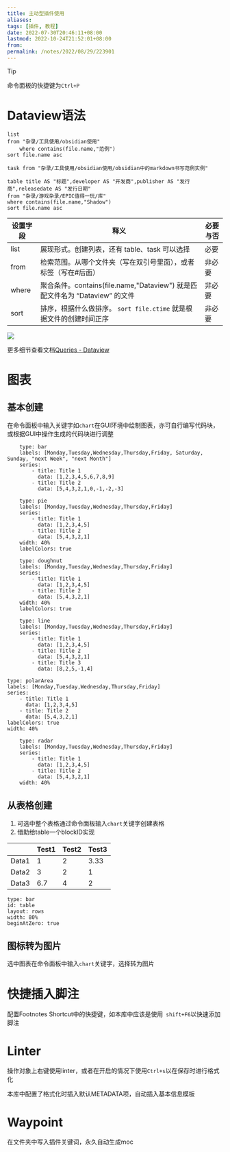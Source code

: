 ```yaml
---
title: 主动型插件使用
aliases: 
tags: [插件, 教程]
date: 2022-07-30T20:46:11+08:00
lastmod: 2022-10-24T21:52:01+08:00
from: 
permalink: /notes/2022/08/29/223901
---
```

> [!tip]  
> 命令面板的快捷键为`Ctrl+P`

# Dataview语法

```dataview
list 
from "杂录/工具使用/obsidian使用"
	where contains(file.name,"范例")
sort file.name asc
```
```dataview
task from "杂录/工具使用/obsidian使用/obsidian中的markdown书写范例实例"
```

```dataview
table title AS "标题",developer AS "开发商",publisher AS "发行商",releasedate AS "发行日期"
from "杂录/游戏杂录/EPIC值得一玩/库"
where contains(file.name,"Shadow")
sort file.name asc
```

| 设置字段 | 释义                                                                        | 必要与否 |
| -------- | --------------------------------------------------------------------------- | -------- |
| list     | 展现形式。创建列表，还有 table、task 可以选择                               | 必要     |
| from     | 检索范围。从哪个文件夹（写在双引号里面），或者标签（写在#后面）             | 非必要   |
| where    | 聚合条件。contains(file.name,"Dataview") 就是匹配文件名为 “Dataview” 的文件 | 非必要   |
| sort     | 排序，根据什么做排序。 `sort file.ctime` 就是根据文件的创建时间正序         | 非必要   |
  
![](https://res.cloudinary.com/dbbz8b3ce/image/upload/v1658930646/obsidian/jzxxnedbwdtxbi1istbo.png)

更多细节查看文档[Queries - Dataview](https://blacksmithgu.github.io/obsidian-dataview/query/queries/#where)

# 图表

## 基本创建

在命令面板中输入关键字如`chart`在GUI环境中绘制图表，亦可自行编写代码块，或根据GUI中操作生成的代码块进行调整

```chart
    type: bar
    labels: [Monday,Tuesday,Wednesday,Thursday,Friday, Saturday, Sunday, "next Week", "next Month"]
    series:
        - title: Title 1
          data: [1,2,3,4,5,6,7,8,9]
        - title: Title 2
          data: [5,4,3,2,1,0,-1,-2,-3]
```

```chart
    type: pie
    labels: [Monday,Tuesday,Wednesday,Thursday,Friday]
    series:
        - title: Title 1
          data: [1,2,3,4,5]
        - title: Title 2
          data: [5,4,3,2,1]
    width: 40%
    labelColors: true
```

```chart
    type: doughnut
    labels: [Monday,Tuesday,Wednesday,Thursday,Friday]
    series:
        - title: Title 1
          data: [1,2,3,4,5]
        - title: Title 2
          data: [5,4,3,2,1]
    width: 40%
    labelColors: true
```

```chart
    type: line
    labels: [Monday,Tuesday,Wednesday,Thursday,Friday]
    series:
        - title: Title 1
          data: [1,2,3,4,5]
        - title: Title 2
          data: [5,4,3,2,1]
        - title: Title 3
          data: [8,2,5,-1,4]
```

```chart
type: polarArea
labels: [Monday,Tuesday,Wednesday,Thursday,Friday]
series:
    - title: Title 1
      data: [1,2,3,4,5]
    - title: Title 2
      data: [5,4,3,2,1]
labelColors: true
width: 40%
```

```chart
    type: radar
    labels: [Monday,Tuesday,Wednesday,Thursday,Friday]
    series:
        - title: Title 1
          data: [1,2,3,4,5]
        - title: Title 2
          data: [5,4,3,2,1]
    width: 40%
```

## 从表格创建

1. 可选中整个表格通过命令面板输入`chart`关键字创建表格
2. 借助给table一个blockID实现

|       | Test1 | Test2 | Test3 |
| ----- | ----- | ----- | ----- |
| Data1 | 1     | 2     | 3.33  |
| Data2 | 3     | 2     | 1     |
| Data3 | 6.7   | 4     | 2     |^table


```chart
type: bar
id: table
layout: rows
width: 80%
beginAtZero: true
```

## 图标转为图片

选中图表在命令面板中输入`chart`关键字，选择转为图片

# 快捷插入脚注

配置Footnotes Shortcut中的快捷键，如本库中应该是使用` shift+F6`以快速添加脚注

# Linter

操作对象上右键使用linter，或者在开启的情况下使用`Ctrl+s`以在保存时进行格式化

本库中配置了格式化时插入默认METADATA项，自动插入基本信息模板

# Waypoint

在文件夹中写入插件关键词，永久自动生成moc
